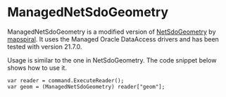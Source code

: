 # ManagedNetSdoGeometry

ManagedNetSdoGeometry is a modified version of [NetSdoGeometry](https://github.com/mapspiral/NetSdoGeometry/) by [mapspiral](https://github.com/mapspiral). It uses the Managed Oracle DataAccess drivers and has been tested with version 21.7.0. 

Usage is similar to the one in NetSdoGeometry. The code snippet below shows how to use it.

```
var reader = command.ExecuteReader();
var geom = (ManagedNetSdoGeometry) reader["geom"];
```
